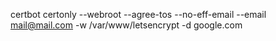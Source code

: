 certbot certonly --webroot --agree-tos --no-eff-email --email mail@mail.com -w /var/www/letsencrypt -d google.com